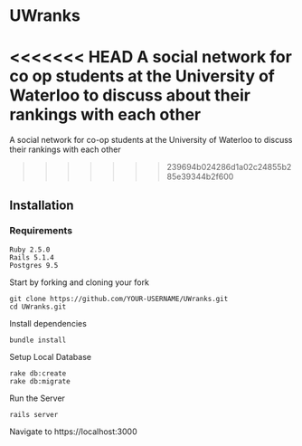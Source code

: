 # UWranks

<<<<<<< HEAD
A social network for co op students at the University of Waterloo to discuss about their rankings with each other
=======
A social network for co-op students at the University of Waterloo to discuss their rankings with each other
>>>>>>> 239694b024286d1a02c24855b285e39344b2f600

## Installation

### Requirements
```
Ruby 2.5.0
Rails 5.1.4
Postgres 9.5
```
Start by forking and cloning your fork
```
git clone https://github.com/YOUR-USERNAME/UWranks.git
cd UWranks.git
```
Install dependencies
```
bundle install
```
Setup Local Database
```
rake db:create
rake db:migrate
```
Run the Server
```
rails server
```
Navigate to https://localhost:3000
